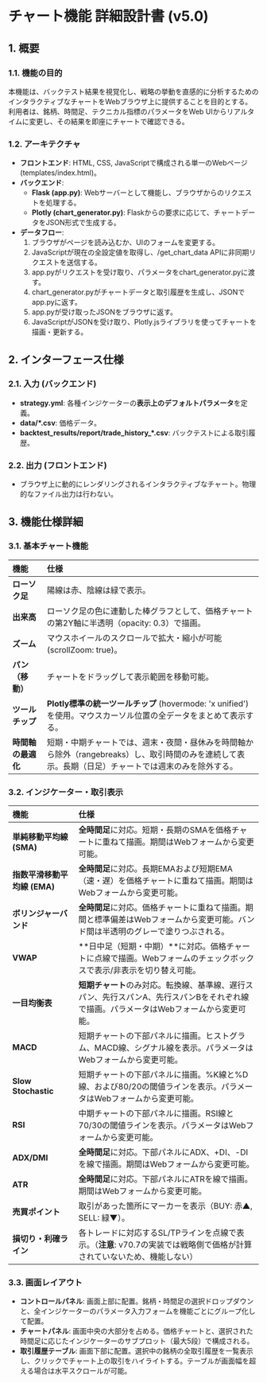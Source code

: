 # **チャート機能 詳細設計書 (v5.0)**

## **1\. 概要**

### **1.1. 機能の目的**

本機能は、バックテスト結果を視覚化し、戦略の挙動を直感的に分析するためのインタラクティブなチャートをWebブラウザ上に提供することを目的とする。利用者は、銘柄、時間足、テクニカル指標のパラメータをWeb UIからリアルタイムに変更し、その結果を即座にチャートで確認できる。

### **1.2. アーキテクチャ**

* **フロントエンド**: HTML, CSS, JavaScriptで構成される単一のWebページ (templates/index.html)。  
* **バックエンド**:  
  * **Flask (app.py)**: Webサーバーとして機能し、ブラウザからのリクエストを処理する。  
  * **Plotly (chart\_generator.py)**: Flaskからの要求に応じて、チャートデータをJSON形式で生成する。  
* **データフロー**:  
  1. ブラウザがページを読み込むか、UIのフォームを変更する。  
  2. JavaScriptが現在の全設定値を取得し、/get\_chart\_data APIに非同期リクエストを送信する。  
  3. app.pyがリクエストを受け取り、パラメータをchart\_generator.pyに渡す。  
  4. chart\_generator.pyがチャートデータと取引履歴を生成し、JSONでapp.pyに返す。  
  5. app.pyが受け取ったJSONをブラウザに返す。  
  6. JavaScriptがJSONを受け取り、Plotly.jsライブラリを使ってチャートを描画・更新する。

## **2\. インターフェース仕様**

### **2.1. 入力 (バックエンド)**

* **strategy.yml**: 各種インジケーターの**表示上のデフォルトパラメータ**を定義。  
* **data/\*.csv**: 価格データ。  
* **backtest\_results/report/trade\_history\_\*.csv**: バックテストによる取引履歴。

### **2.2. 出力 (フロントエンド)**

* ブラウザ上に動的にレンダリングされるインタラクティブなチャート。物理的なファイル出力は行わない。

## **3\. 機能仕様詳細**

### **3.1. 基本チャート機能**

| 機能 | 仕様 |
| :---- | :---- |
| **ローソク足** | 陽線は赤、陰線は緑で表示。 |
| **出来高** | ローソク足の色に連動した棒グラフとして、価格チャートの第2Y軸に半透明（opacity: 0.3）で描画。 |
| **ズーム** | マウスホイールのスクロールで拡大・縮小が可能 (scrollZoom: true)。 |
| **パン（移動）** | チャートをドラッグして表示範囲を移動可能。 |
| **ツールチップ** | **Plotly標準の統一ツールチップ** (hovermode: 'x unified') を使用。マウスカーソル位置の全データをまとめて表示する。 |
| **時間軸の最適化** | 短期・中期チャートでは、週末・夜間・昼休みを時間軸から除外（rangebreaks）し、取引時間のみを連続して表示。長期（日足）チャートでは週末のみを除外する。 |

### **3.2. インジケーター・取引表示**

| 機能 | 仕様 |
| :---- | :---- |
| **単純移動平均線 (SMA)** | **全時間足**に対応。短期・長期のSMAを価格チャートに重ねて描画。期間はWebフォームから変更可能。 |
| **指数平滑移動平均線 (EMA)** | **全時間足**に対応。長期EMAおよび短期EMA（速・遅）を価格チャートに重ねて描画。期間はWebフォームから変更可能。 |
| **ボリンジャーバンド** | **全時間足**に対応。価格チャートに重ねて描画。期間と標準偏差はWebフォームから変更可能。バンド間は半透明のグレーで塗りつぶされる。 |
| **VWAP** | \*\*日中足（短期・中期）\*\*に対応。価格チャートに点線で描画。Webフォームのチェックボックスで表示/非表示を切り替え可能。 |
| **一目均衡表** | **短期チャート**のみ対応。転換線、基準線、遅行スパン、先行スパンA、先行スパンBをそれぞれ線で描画。パラメータはWebフォームから変更可能。 |
| **MACD** | 短期チャートの下部パネルに描画。ヒストグラム、MACD線、シグナル線を表示。パラメータはWebフォームから変更可能。 |
| **Slow Stochastic** | 短期チャートの下部パネルに描画。%K線と%D線、および80/20の閾値ラインを表示。パラメータはWebフォームから変更可能。 |
| **RSI** | 中期チャートの下部パネルに描画。RSI線と70/30の閾値ラインを表示。パラメータはWebフォームから変更可能。 |
| **ADX/DMI** | **全時間足**に対応。下部パネルにADX、+DI、-DIを線で描画。期間はWebフォームから変更可能。 |
| **ATR** | **全時間足**に対応。下部パネルにATRを線で描画。期間はWebフォームから変更可能。 |
| **売買ポイント** | 取引があった箇所にマーカーを表示（BUY: 赤▲, SELL: 緑▼）。 |
| **損切り・利確ライン** | 各トレードに対応するSL/TPラインを点線で表示。（**注意**: v70.7の実装では戦略側で価格が計算されていないため、機能しない） |

### **3.3. 画面レイアウト**

* **コントロールパネル**: 画面上部に配置。銘柄・時間足の選択ドロップダウンと、全インジケーターのパラメータ入力フォームを機能ごとにグループ化して配置。  
* **チャートパネル**: 画面中央の大部分を占める。価格チャートと、選択された時間足に応じたインジケーターのサブプロット（最大5段）で構成される。  
* **取引履歴テーブル**: 画面下部に配置。選択中の銘柄の全取引履歴を一覧表示し、クリックでチャート上の取引をハイライトする。テーブルが画面幅を超える場合は水平スクロールが可能。